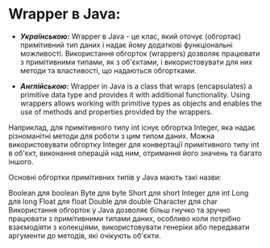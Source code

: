 # Wrapper в Java:
* ***Українською:*** Wrapper в Java - це клас, який оточує (обгортає) примітивний тип даних і надає йому додаткові функціональні можливості. Використання обгорток (wrappers) дозволяє працювати з примітивними типами, як з об'єктами, і використовувати для них методи та властивості, що надаються обгортками.

* ***Англійською:*** Wrapper in Java is a class that wraps (encapsulates) a primitive data type and provides it with additional functionality. Using wrappers allows working with primitive types as objects and enables the use of methods and properties provided by the wrappers.

Наприклад, для примітивного типу int існує обгортка Integer, яка надає різноманітні методи для роботи з цим типом даних. Можна використовувати обгортку Integer для конвертації примітивного типу int в об'єкт, виконання операцій над ним, отримання його значень та багато іншого.

Основні обгортки примітивних типів у Java мають такі назви:

Boolean для boolean
Byte для byte
Short для short
Integer для int
Long для long
Float для float
Double для double
Character для char
Використання обгорток у Java дозволяє більш гнучко та зручно працювати з примітивними типами даних, особливо коли потрібно взаємодіяти з колекціями, використовувати генеріки або передавати аргументи до методів, які очікують об'єкти.
